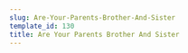 ```yaml
---
slug: Are-Your-Parents-Brother-And-Sister
template_id: 130
title: Are Your Parents Brother And Sister
---
```

